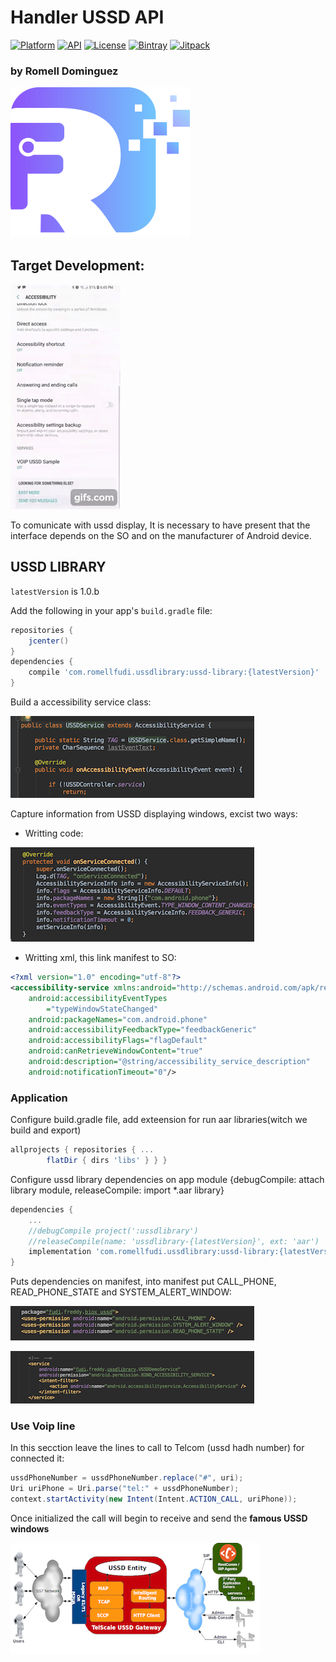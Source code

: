 # Handler USSD API

[![Platform](https://img.shields.io/badge/platform-android-brightgreen.svg)](https://developer.android.com/index.html)
[![API](https://img.shields.io/badge/API-17%2B-brightgreen.svg?style=flat)](https://android-arsenal.com/api?level=17) 
[![License](https://img.shields.io/badge/license-Apache%202.0-blue.svg)](https://github.com/romellfudi/VoIpUSSDSample/blob/master/LICENSE)
[![Bintray](https://img.shields.io/bintray/v/romllz489/maven/ussd-library.svg)](https://bintray.com/romllz489/maven/ussd-library)
[![Jitpack](https://jitpack.io/v/romellfudi/VoIpUSSDSample.svg)](https://jitpack.io/#romellfudi/VoIpUSSDSample)

### by Romell Dominguez
[![](snapshot/icono.png)](https://www.romellfudi.com/)

## Target Development:

![](snapshot/device_recored.gif#gif)

To comunicate with ussd display, It is necessary to have present that the interface depends on the SO and on the manufacturer of Android device.

## USSD LIBRARY

`latestVersion` is 1.0.b

Add the following in your app's `build.gradle` file:

```groovy
repositories {
    jcenter()
}
dependencies {
    compile 'com.romellfudi.ussdlibrary:ussd-library:{latestVersion}'
}
```

Build a accessibility service class:

![image](snapshot/G.png#center)

Capture information from USSD displaying windows, excist two ways:

* Writting code:

![image](snapshot/H.png#center)

* Writting xml, this link manifest to SO:

```xml
<?xml version="1.0" encoding="utf-8"?>
<accessibility-service xmlns:android="http://schemas.android.com/apk/res/android"
    android:accessibilityEventTypes
        ="typeWindowStateChanged"
    android:packageNames="com.android.phone"
    android:accessibilityFeedbackType="feedbackGeneric"
    android:accessibilityFlags="flagDefault"
    android:canRetrieveWindowContent="true"
    android:description="@string/accessibility_service_description"
    android:notificationTimeout="0"/>
```


### Application

Configure build.gradle file, add exteension for run aar libraries(witch we build and export)

```gradle
allprojects { repositories { ...
        flatDir { dirs 'libs' } } }
```

Configure ussd library dependencies on app module {debugCompile: attach library module, releaseCompile: import *.aar library}

```gradle
dependencies {
    ...
    //debugCompile project(':ussdlibrary')
    //releaseCompile(name: 'ussdlibrary-{latestVersion}', ext: 'aar')
    implementation 'com.romellfudi.ussdlibrary:ussd-library:{latestVersion}'
}
```

Puts dependencies on manifest, into manifest put CALL_PHONE, READ_PHONE_STATE and SYSTEM_ALERT_WINDOW:

![image](snapshot/J.png#center)

![image](snapshot/F.png#center)

### Use Voip line

In this secction leave the lines to call to Telcom (ussd hadh number) for connected it:

```java
ussdPhoneNumber = ussdPhoneNumber.replace("#", uri);
Uri uriPhone = Uri.parse("tel:" + ussdPhoneNumber);
context.startActivity(new Intent(Intent.ACTION_CALL, uriPhone));
```

Once initialized the call will begin to receive and send the **famous USSD windows**

![image](snapshot/telcom.png#center)

<style>
img[src*='#center'] { 
    width:400px;
    display: block;
    margin: auto;
}
img[src*='#gif'] { 
    width:200px;
    display: block;
    margin: auto;
}
</style>